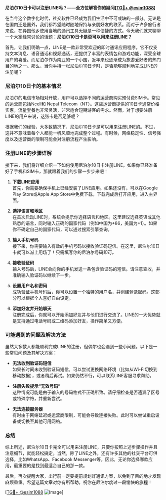 **尼泊尔10日卡可以注册LINE吗？——全方位解答你的疑问[[TG💪+ @esim1088](https://t.me/s/esim1088)]**

在当今这个数字化时代，社交软件已经成为我们生活中不可或缺的一部分。无论是在国内还是国外，我们都希望随时随地保持与亲朋好友的联系。而对于许多旅行者来说，在异国他乡使用当地的通讯工具无疑是一种便捷的方式。今天我们就来聊聊一个大家经常讨论的话题：**尼泊尔10日卡是否可以用来注册LINE？**

首先，让我们明确一点，LINE是一款非常受欢迎的即时通讯应用程序，它不仅支持文本消息、语音通话和视频通话，还提供了丰富的表情包和游戏功能，深受全球用户的喜爱。而尼泊尔作为南亚的一个小国，近年来也逐渐成为旅游爱好者的热门目的地之一。那么，当你手持一张尼泊尔10日卡时，是否能够顺利地完成LINE的注册呢？

### 尼泊尔10日卡的基本情况

尼泊尔的电信市场相对开放，用户可以选择不同的运营商购买预付费SIM卡。常见的运营商包括Ncell和 Nepal Telecom（NT）。这些运营商提供的10日卡通常价格实惠，流量套餐也非常灵活，非常适合短期游客的需求。然而，对于想要注册LINE的用户来说，这张卡是否足够呢？

根据我们的经验，大多数情况下，尼泊尔10日卡是可以用来注册LINE的。不过，这并不意味着每个人都能一帆风顺地完成整个过程。有时候，网络稳定性、信号强度以及运营商的限制可能会对注册流程产生影响。

### 注册LINE的步骤详解

接下来，我们将详细介绍一下如何使用尼泊尔10日卡注册LINE。如果你已经准备好了手机和SIM卡，那就跟着我们的步骤一步步来吧！

1. **下载LINE应用**  
   首先，你需要确保手机上已经安装了LINE应用。如果还没有，可以在Google Play Store或Apple App Store中免费下载。下载完成后打开应用，进入主界面。

2. **选择语言和地区**  
   在首次启动LINE时，系统会提示你选择语言和地区。这里建议选择英语或其他熟悉的语言，同时输入正确的国家代码（例如中国为+86，美国为+1）。如果你不确定自己的国家代码，可以通过搜索引擎查询。

3. **输入手机号码**  
   接下来，你需要输入有效的手机号码以接收验证码短信。在这里，尼泊尔10日卡就可以派上用场了！只需填写你的尼泊尔号码即可。

4. **接收验证码**  
   输入号码后，LINE会向你的手机发送一条包含验证码的短信。请注意查收，并准确输入验证码以继续下一步。

5. **设置用户名和密码**  
   成功验证手机号码后，你可以设置一个独特的用户名，并创建登录密码。这部分可以根据个人喜好自由设定。

6. **添加好友并开始聊天**  
   注册完成后，你就可以开始添加好友并与他们进行交流了。LINE的一大优势就是支持通过电话号码或二维码添加好友，操作简单又方便。

### 可能遇到的问题及解决方法

虽然大多数人都能顺利完成LINE的注册，但偶尔也会遇到一些小问题。以下是一些常见问题及其解决方案：

- **无法收到验证码短信**  
  如果长时间未收到验证码短信，可以尝试更换网络环境（比如从Wi-Fi切换到移动数据），或者稍后再试。如果仍然不行，可以联系LINE客服寻求帮助。

- **注册失败提示“无效号码”**  
  这种情况可能是由于输入的号码格式不正确所致。请仔细检查是否遗漏了区号或特殊字符，并重新尝试。

- **无法连接服务器**  
  有时由于网络延迟或运营商限制，可能会导致连接失败。此时可以尝试重启设备或切换至其他可用网络。

### 总结

综上所述，尼泊尔10日卡完全可以用来注册LINE，只要你按照上述步骤操作并且注意细节，就能轻松搞定。当然，除了LINE之外，还有许多其他的社交平台可供选择，比如WhatsApp、Facebook Messenger等。因此，无论你选择哪款应用，最重要的是找到最适合自己的那一款。

最后，再次提醒大家，出行前一定要提前规划好通讯方案，以免到了目的地才发现麻烦重重。希望这篇文章对你有所帮助，祝你在尼泊尔度过一段愉快的旅程！

[[TG💪+ @esim1088](https://t.me/s/esim1088) ![Image](https://i.postimg.cc/4NQfJmqS/Snipaste-2025-05-13-00-14-12.png)]